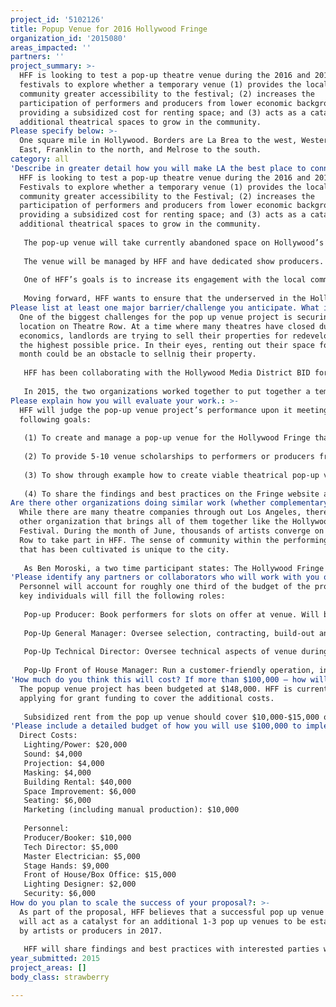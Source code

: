 ```yaml
---
project_id: '5102126'
title: Popup Venue for 2016 Hollywood Fringe
organization_id: '2015080'
areas_impacted: ''
partners: ''
project_summary: >-
  HFF is looking to test a pop-up theatre venue during the 2016 and 2017
  festivals to explore whether a temporary venue (1) provides the local
  community greater accessibility to the festival; (2) increases the
  participation of performers and producers from lower economic backgrounds by
  providing a subsidized cost for renting space; and (3) acts as a catalyst for
  additional theatrical spaces to grow in the community.
Please specify below: >-
  One square mile in Hollywood. Borders are La Brea to the west, Western to the
  East, Franklin to the north, and Melrose to the south.
category: all
'Describe in greater detail how you will make LA the best place to connect:': >-
  HFF is looking to test a pop-up theatre venue during the 2016 and 2017
  Festivals to explore whether a temporary venue (1) provides the local
  community greater accessibility to the Festival; (2) increases the
  participation of performers and producers from lower economic backgrounds by
  providing a subsidized cost for renting space; and (3) acts as a catalyst for
  additional theatrical spaces to grow in the community.
   
   The pop-up venue will take currently abandoned space on Hollywood’s Theatre Row and turn it into a vibrant component of Hollywood’s theatrical ecosystem. Hollywood’s Theatre Row is on Santa Monica Boulevard between El Centro Avenue and McCadden Avenue. Having the pop-up venue in this location will help the area remain the theatrical hub for the Festival as some theatres in the area are closing their doors. 
   
   The venue will be managed by HFF and have dedicated show producers. This model will allow for a lower cost per performance to the artist, with preference given to those from underserved groups in the Hollywood community. The pop-up venue will also have high visibility on Theatre Row and in Festival communications, and will be promoted as a potential model that artists can adopt to showcase their art, whether in the Festival or elsewhere. In addition, HFF will publicly share its learnings and best practices of running the pop-up venue, giving artists and other potential pop-up managers a “how-to” guide if they wish to build a pop-up venue of their own.
   
   One of HFF’s goals is to increase its engagement with the local community, especially those from underserved ethnicities and those with lower incomes. Historically, HFF has had a broad array of individuals from different socioeconomic levels participate. Based on a survey of participants in the 2014 Festival, 23% of attendees made less than $25,000 a year and 50% made less than $50,000 a year. The age range of participants is also multi-generational, with 32% under the age of 35, 45% between the ages of 35 to 54, and 23% aged 55 or older.
   
   Moving forward, HFF wants to ensure that the underserved in the Hollywood community become an integral part of the Festival. HFF is already working toward this by leveraging its website and technology platform to provide scholarships and free/subsidized tickets for potential performers and audience members from underserved groups.
Please list at least one major barrier/challenge you anticipate. What is your strategy for overcoming these obstacles?: >-
  One of the biggest challenges for the pop up venue project is securing a
  location on Theatre Row. At a time where many theatres have closed due to
  economics, landlords are trying to sell their properties for redevelopment for
  the highest possible price. In their eyes, renting out their space for one
  month could be an obstacle to sellnig their property.
   
   HFF has been collaborating with the Hollywood Media District BID for the past few years. The BID is compromised of 220 commercial property owners in the Hollywood area and one of the aims of their organization is to enhance the beautification and commercial desirability of the area. 
   
   In 2015, the two organizations worked together to put together a temporary 'parklet' in Hollywood. It was a successful endeavor and the HFF would use this relationship to locate and rent the best location for the pop up venue project.
Please explain how you will evaluate your work.: >-
  HFF will judge the pop-up venue project’s performance upon it meeting the
  following goals:
   
   (1) To create and manage a pop-up venue for the Hollywood Fringe that will support 25-30 shows at $100 per slot (over 200% lower than market rate) during the June 2016 and June 2017 Festivals
   
   (2) To provide 5-10 venue scholarships to performers or producers from underserved economic and/or ethnic groups 
   
   (3) To show through example how to create viable theatrical pop-up venues, with 1-3 additional pop-up spaces established by individual artists or producers during the June 2017 Fringe Festival
   
   (4) To share the findings and best practices on the Fringe website and with partner organizations, reaching an estimated audience of 20-25,000.
Are there other organizations doing similar work (whether complementary or competitive)? What is unique about your proposed approach?: >-
  While there are many theatre companies through out Los Angeles, there is no
  other organization that brings all of them together like the Hollywood Fringe
  Festival. During the month of June, thousands of artists converge on Theatre
  Row to take part in HFF. The sense of community within the performing arts
  that has been cultivated is unique to the city. 
   
   As Ben Moroski, a two time participant states: The Hollywood Fringe Festival creates a vibrant, uncensored space for a community of artists committed to ideals of the artistic process to come together, produced and share their work, try and fail in ways that are nearly impossible elsewhere. It is a breeding ground for new ideas, confident thought, young talent, fresh work, fearless expression. Whatever success I have in my artistic career going forward will always be due, in large part, to the start the Hollywood Fringe Festival gave me. I owe it and its staff a huge debt of gratitude for standing up for the arts, accepting me and the stories I have to tell, and creating a place where anything is possible, if you have the will and guts to put it on a stage.
'Please identify any partners or collaborators who will work with you on this project. How much of the $100,000 grant award will each partner receive?': >-
  Personnel will account for roughly one third of the budget of the project. The
  key individuals will fill the following roles:
   
   Pop-up Producer: Book performers for slots on offer at venue. Will be seasoned Fringe producer with proven track record. Estimated budget: $10,000
   
   Pop-Up General Manager: Oversee selection, contracting, build-out and operation of venue, including locating and contracting space. Will also outfit venue with box office, front of house, seating, staging, lighting, sound, video systems, and provide oversight on operations of venue during installation, technical rehearsals and performances. Dave McKeever, HFF’s Producing Director, will fulfill this role. No budget needed. 
   
   Pop-Up Technical Director: Oversee technical aspects of venue during installation, rehearsal and performance. Will manage installation of seating, staging, lighting, sound and video systems. Will also oversee setup crews, provide training/assistance during technical rehearsals and oversee system operations during performances. Estimated budget: $5,000
   
   Pop-Up Front of House Manager: Run a customer-friendly operation, including box office, seating assistance, ushering, catering and sanitation. Estimated budget: $5,000
'How much do you think this will cost? If more than $100,000 – how will you cover the additional costs?': >-
  The popup venue project has been budgeted at $148,000. HFF is currently
  applying for grant funding to cover the additional costs. 
   
   Subsidized rent from the pop up venue should cover $10,000-$15,000 of the additional costs. Any other costs will be covered by the Hollywood Fringe organization's budget.
'Please include a detailed budget of how you will use $100,000 to implement this project.': |-
  Direct Costs:
   Lighting/Power: $20,000
   Sound: $4,000
   Projection: $4,000
   Masking: $4,000
   Building Rental: $40,000
   Space Improvement: $6,000
   Seating: $6,000
   Marketing (including manual production): $10,000
   
   Personnel:
   Producer/Booker: $10,000
   Tech Director: $5,000
   Master Electrician: $5,000
   Stage Hands: $9,000
   Front of House/Box Office: $15,000
   Lighting Designer: $2,000
   Security: $6,000
How do you plan to scale the success of your proposal?: >-
  As part of the proposal, HFF believes that a successful pop up venue in 2016
  will act as a catalyst for an additional 1-3 pop up venues to be established
  by artists or producers in 2017. 
   
   HFF will share findings and best practices with interested parties who wish to establish a pop up venue. Using these tools, producers and artists will be able to help lift up the dwindling theatrical spaces in the Hollywood area and revitalize the area.
year_submitted: 2015
project_areas: []
body_class: strawberry

---
```

